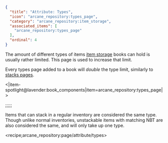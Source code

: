 ```json
{
  "title": "Attribute: Types",
  "icon": "arcane_repository:types_page",
  "category": "arcane_repository:item_storage",
  "associated_items": [
    "arcane_repository:types_page"
  ],
  "ordinal": 4
}
```

The amount of different types of items [item storage](^arcane_repository:item_storage/type_item_storage) 
books can hold is usually rather limited.
This page is used to increase that limit.


Every types page added to a book will *double* the type limit, similarly to
[stacks pages](^arcane_repository:item_storage/attribute_stacks).

<|item-spotlight@lavender:book_components|item=arcane_repository:types_page|>

;;;;;

Items that can stack in a regular inventory are considered the same type.
Though unlike normal inventories, 
unstackable items with matching NBT are also considered the same, and will only take up one type.

<recipe;arcane_repository:page/attribute/types>
